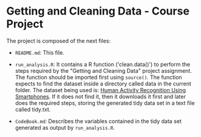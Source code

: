 Getting and Cleaning Data - Course Project
==========================================

The project is composed of the next files:

- `README.md`: This file.

- `run_analysis.R`: It contains a R function ('clean.data()') to perform the steps required by the "Getting and Cleaning Data" project assignment. The function should be imported first using `source()`.
The function expects to find the dataset inside a directory called data in the current folder. The dataset being used is: [Human Activity Recognition Using Smartphones](http://archive.ics.uci.edu/ml/datasets/Human+Activity+Recognition+Using+Smartphones). If it does not find it, then it downloads
it first and later does the required steps, storing the generated tidy data set in a text file called tidy.txt.

- `CodeBook.md`: Describes the variables contained in the tidy data set generated as output by `run_analysis.R`.
